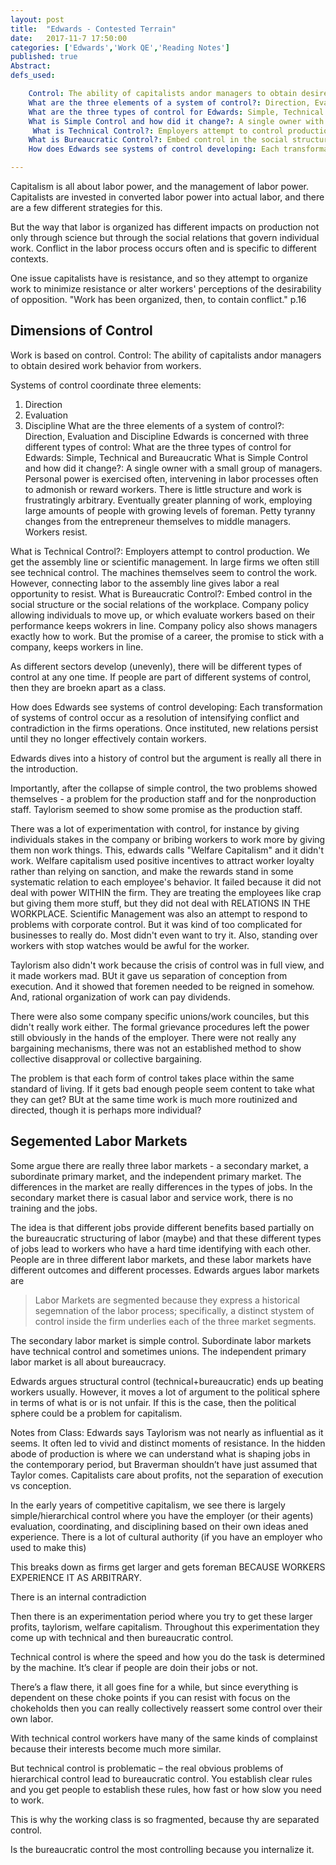 ```yaml
---
layout: post
title:  "Edwards - Contested Terrain"
date:   2017-11-7 17:50:00
categories: ['Edwards','Work QE','Reading Notes']
published: true
Abstract:
defs_used:

    Control: The ability of capitalists andor managers to obtain desired work behavior from workers.
    What are the three elements of a system of control?: Direction, Evaluation and Discipline
    What are the three types of control for Edwards: Simple, Technical and Bureaucratic
    What is Simple Control and how did it change?: A single owner with a small group of managers. Personal power is exercised often, intervening in labor processes often to admonish or reward workers. There is little structure and work is frustratingly arbitrary. Eventually greater planning of work, employing large amounts of people with growing levels of foreman. Petty tyranny changes from the entrepreneur themselves to middle managers. Workers resist.
     What is Technical Control?: Employers attempt to control production. We get the assembly line or scientific management. In large firms we often still see technical control. The machines themselves seem to control the work. However, connecting labor to the assembly line gives labor a real opportunity to resist.
    What is Bureaucratic Control?: Embed control in the social structure or the social relations of the workplace. Company policy allowing individuals to move up, or which evaluate workers based on their performance keeps wokrers in line. Company policy also shows managers exactly how to work. But the promise of a career, the promise to stick with a company, keeps workers in line.
    How does Edwards see systems of control developing: Each transformation of systems of control occur as a resolution of intensifying conflict and contradiction  in the firms operations. Once instituted, new relations persist until they no longer effectively contain workers.

---
```


Capitalism is all about labor power, and the management of labor power. Capitalists are invested in converted labor power into actual labor, and there are a few different strategies for this.

But the way that labor is organized has different impacts on production not only through science but through the social relations that govern individual work. Conflict in the labor process occurs often and is specific to different contexts.

One issue capitalists have is resistance, and so they attempt to organize work to minimize resistance or alter workers' perceptions of the desirability of opposition. "Work has been organized, then, to contain conflict." p.16


## Dimensions of Control
Work is based on control.
<def>Control: The ability of capitalists andor managers to obtain desired work behavior from workers.</def>

Systems of control coordinate three elements:
1. Direction
2. Evaluation
3. Discipline
<def>What are the three elements of a system of control?: Direction, Evaluation and Discipline</def>
Edwards is concerned with three different types of control:
<def>What are the three types of control for Edwards: Simple, Technical and Bureaucratic</def>
<def>What is Simple Control and how did it change?: A single owner with a small group of managers. Personal power is exercised often, intervening in labor processes often to admonish or reward workers. There is little structure and work is frustratingly arbitrary. Eventually greater planning of work, employing large amounts of people with growing levels of foreman. Petty tyranny changes from the entrepreneur themselves to middle managers. Workers resist.</def>

<def> What is Technical Control?: Employers attempt to control production. We get the assembly line or scientific management. In large firms we often still see technical control. The machines themselves seem to control the work. However, connecting labor to the assembly line gives labor a real opportunity to resist.</def>
<def>What is Bureaucratic Control?: Embed control in the social structure or the social relations of the workplace. Company policy allowing individuals to move up, or which evaluate workers based on their performance keeps wokrers in line. Company policy also shows managers exactly how to work. But the promise of a career, the promise to stick with a company, keeps workers in line.</def>

As different sectors develop (unevenly), there will be different types of control at any one time. If people are part of different systems of control, then they are broekn apart as a class.


<def>How does Edwards see systems of control developing: Each transformation of systems of control occur as a resolution of intensifying conflict and contradiction  in the firms operations. Once instituted, new relations persist until they no longer effectively contain workers.</def>


Edwards dives into a history of control but the argument is really all there in the introduction.

Importantly, after the collapse of simple control, the two problems showed themselves - a problem for the production staff and for the nonproduction staff. Taylorism seemed to show some promise as the production staff.

There was a lot of experimentation with control, for instance by giving individuals stakes in the company or bribing workers to work more by giving them non work things. This, edwards calls "Welfare Capitalism" and it didn't work. Welfare capitalism used positive incentives to attract worker loyalty rather than relying on sanction, and make the rewards stand in some systematic relation to each employee's behavior. It failed because it did not deal with power WITHIN the firm. They are treating the employees like crap but giving them more stuff, but they did not deal with RELATIONS IN THE WORKPLACE.  Scientific Management was also an attempt to respond to problems with corporate control. But it was kind of too complicated for businesses to really do. Most didn't even want to try it. Also, standing over workers with stop watches would be awful for the worker.

Taylorism also didn't work because the crisis of control was in full view, and it made workers mad. BUt it gave us separation of conception from execution. And it showed that foremen needed to be reigned in somehow. And, rational organization of work can pay dividends.

There were also some company specific unions/work counciles, but this didn't really work either.  The formal grievance procedures left the power still obviously in the hands of the employer. There were not really any bargaining mechanisms, there was not an established method to show collective disapproval or collective bargaining.  


The problem is that each form of control takes place within the same standard of living. If it gets bad enough people seem content to take what they can get? BUt at the same time work is much more routinized and directed, though it is perhaps more individual?

## Segemented Labor Markets
Some argue there are really three labor markets - a secondary market, a subordinate primary market, and the independent primary market. The differences in the market are really differences in the types of jobs.  In the secondary market there is casual labor and service work, there is no training and the jobs.

The idea is that different jobs provide different benefits based partially on the bureaucratic structuring of labor (maybe) and that these different types of jobs lead to workers who have a hard time identifying with each other. People are in three different labor markets, and these labor markets have different outcomes and different processes. Edwards argues labor markets are
>Labor Markets are segmented because they express a historical segemnation of the labor process; specifically, a distinct stystem of control inside the firm underlies each of the three market segments.

The secondary labor market is simple control. Subordinate labor markets have technical control and sometimes unions. The independent primary labor market is all about bureaucracy.

Edwards argues structural control (technical+bureaucratic) ends up beating workers usually. However, it moves a lot of argument to the political sphere in terms of what is or is not unfair. If this is the case, then the political sphere could be a problem for capitalism.



Notes from Class:
Edwards says Taylorism was not nearly as influential as it seems. It often led to vivid and distinct moments of resistance. In the hidden abode of production is where we can understand what is shaping jobs in the contemporary period,  but Braverman shouldn’t have just assumed that Taylor comes. Capitalists care about profits, not the separation of execution vs conception.

In the early years of competitive capitalism, we see there is largely simple/hierarchical control where you have the employer (or their agents) evaluation, coordinating, and disciplining based on their own ideas aned experience. There is a lot of cultural authority (if you have an employer who used to make this)

This breaks down as firms get larger  and gets foreman BECAUSE WORKERS EXPERIENCE IT AS ARBITRARY.

There is an internal contradiction

Then there is an experimentation period where you try to get these larger profits, taylorism, welfare capitalism. Throughout this experimentation they come up with technical and then bureaucratic control.

Technical control is where the speed and how you do the task is determined by the machine. It’s clear if people are doin their jobs or not.

There’s a flaw there, it all goes fine for a while, but since everything is dependent on these choke points if you can resist with focus on the chokeholds then you can really collectively reassert some control over their own labor.

With technical control workers have many of the same kinds of complainst because their interests become much more similar.

But technical control is problematic – the real obvious problems of hierarchical control lead to bureaucratic control. You establish clear rules and you get people to establish these rules, how fast or how slow you need to work.

This is why the working class is so fragmented, because thy are separated control.


Is the bureaucratic control the most controlling because you internalize it.
